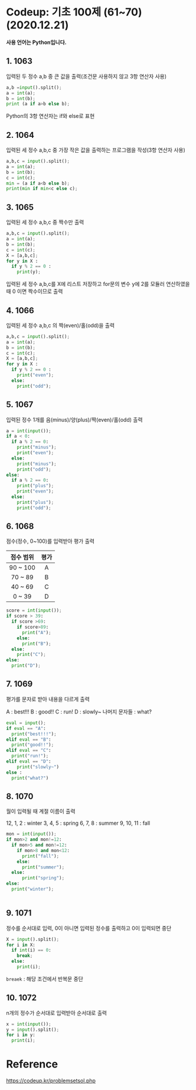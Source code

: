 # Codeup: 기초 100제 (61~70) (2020.12.21) 

**사용 언어는 Python입니다.**

## 1. 1063

입력된 두 정수 a,b 중 큰 값을 출력(조건문 사용하지 않고 3항 연산자 사용)

```python
a,b =input().split();
a = int(a);
b = int(b);
print (a if a>b else b);
```

Python의 3항 연산자는 if와 else로 표현



## 2. 1064

입력된 세 정수 a,b,c 중 가장 작은 값을 출력하는 프로그램을 작성(3항 연산자 사용)

```python
a,b,c = input().split();
a = int(a);
b = int(b);
c = int(c);
min = (a if a<b else b);
print(min if min<c else c);
```



## 3. 1065

입력된 세 정수 a,b,c 중 짝수만 출력

```python
a,b,c = input().split();
a = int(a);
b = int(b);
c = int(c);
X = [a,b,c];
for y in X :
  if y % 2 == 0 :
    print(y);   

```

입력된 세 정수 a,b,c를 X에 리스트 저장하고 for문의 변수 y에 2를 모듈러 연산하였을 때 0 이면 짝수이므로 출력



## 4. 1066

입력된 세 정수 a,b,c 의 짝(even)/홀(odd)을 출력

```python
a,b,c = input().split();
a = int(a);
b = int(b);
c = int(c);
X = [a,b,c];
for y in X :
  if y % 2 == 0 :
    print("even");
  else:
  	print("odd");
```



## 5. 1067

입력된 정수 1개를 음(minus)/양(plus)/짝(even)/홀(odd) 출력

```python
a = int(input());
if a < 0:
  if a % 2 == 0:
    print("minus");
    print("even");
  else:
    print("minus");
    print("odd");
else:
  if a % 2 == 0:
    print("plus");
    print("even");
  else:
    print("plus");
    print("odd");
```



## 6. 1068

점수(정수, 0~100)를 입력받아 평가 출력

| 점수 범위 | 평가 |
| :-------: | :--: |
| 90 ~ 100  |  A   |
|  70 ~ 89  |  B   |
|  40 ~ 69  |  C   |
|  0 ~ 39   |  D   |



```python
score = int(input());
if score > 39:
  if score >69:
    if score>89:
      print("A");
    else:
      print("B");
  else:
    print("C");
else:
  print("D");
```



## 7. 1069

평가를 문자로 받아 내용을 다르게 출력

A : best!!!
B : good!!
C : run!
D : slowly~
나머지 문자들 : what?

```python
eval = input();
if eval == "A":
  print("best!!!");
elif eval == "B":
  print("good!!");
elif eval == "C":
  print("run!");
elif eval == "D":
	print("slowly~")
else :
  print("what?")
```



## 8. 1070

월이 입력될 때 계절 이름이 출력

12, 1, 2 : winter
 3, 4, 5 : spring
 6, 7, 8 : summer
 9, 10, 11 : fall

```python
mon = int(input());
if mon>2 and mon!=12:
  if mon>5 and mon!=12:
    if mon>8 and mon<12:
      print("fall");
    else:
      print("summer");
  else:
      print("spring");
else:
  print("winter");
      
```



## 9. 1071

정수를 순서대로 입력, 0이 아니면 입력된 정수를 출력하고 0이 입력되면 중단

```python
X = input().split();
for i in X:
  if int(i) == 0:
    break;
  else:
    print(i); 
```

`breaek` : 해당 조건에서 반복문 중단



## 10. 1072

n개의 정수가 순서대로 입력받아 순서대로 출력

```python
x = int(input());
y = input().split();
for i in y:
  print(i);
```



# Reference

https://codeup.kr/problemsetsol.php